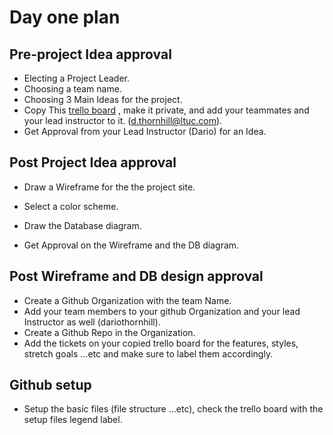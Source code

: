 # Day one plan

## Pre-project Idea approval

- Electing a Project Leader.
- Choosing a team name.
- Choosing 3 Main Ideas for the project.
- Copy This [trello board](https://trello.com/b/fdF3k5Dr/301-project-week-trello-board) , make it private, and add your teammates and  your lead instructor to it. (d.thornhill@ltuc.com).
- Get Approval from your Lead Instructor (Dario) for an Idea.

## Post Project Idea approval

- Draw a Wireframe for the the project site.

- Select a color scheme.

- Draw the Database diagram.

- Get Approval on the Wireframe and the DB diagram.

## Post Wireframe and DB design approval

- Create a Github Organization with the team Name.
- Add your team members to your github Organization and your lead Instructor as well (dariothornhill).
- Create a Github Repo in the Organization.
- Add the tickets on your copied trello board for the features, styles, stretch goals ...etc and make sure to label them accordingly.

## Github setup

- Setup the basic files (file structure ...etc), check the trello board with the setup files legend label.
